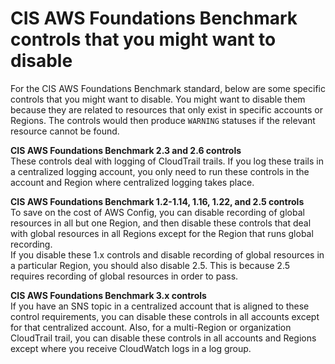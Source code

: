 # CIS AWS Foundations Benchmark controls that you might want to disable<a name="securityhub-standards-cis-to-disable"></a>

For the CIS AWS Foundations Benchmark standard, below are some specific controls that you might want to disable\. You might want to disable them because they are related to resources that only exist in specific accounts or Regions\. The controls would then produce `WARNING` statuses if the relevant resource cannot be found\.

**CIS AWS Foundations Benchmark 2\.3 and 2\.6 controls**  
These controls deal with logging of CloudTrail trails\. If you log these trails in a centralized logging account, you only need to run these controls in the account and Region where centralized logging takes place\.

**CIS AWS Foundations Benchmark 1\.2\-1\.14, 1\.16, 1\.22, and 2\.5 controls**  
To save on the cost of AWS Config, you can disable recording of global resources in all but one Region, and then disable these controls that deal with global resources in all Regions except for the Region that runs global recording\.  
If you disable these 1\.x controls and disable recording of global resources in a particular Region, you should also disable 2\.5\. This is because 2\.5 requires recording of global resources in order to pass\.

**CIS AWS Foundations Benchmark 3\.x controls**  
If you have an SNS topic in a centralized account that is aligned to these control requirements, you can disable these controls in all accounts except for that centralized account\. Also, for a multi\-Region or organization CloudTrail trail, you can disable these controls in all accounts and Regions except where you receive CloudWatch logs in a log group\.